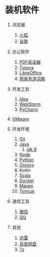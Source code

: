 # 装机软件

1. 浏览器

   1. [火狐](https://www.firefox.com.cn/download/)
   2. [谷歌](https://www.google.cn/intl/zh-CN/chrome/)
2. 办公软件

   1. [PDF阅读器](https://www.foxitsoftware.cn/)
   2. [Typora](https://www.typora.io/#windows)
   3. [LibreOffice](https://mirrors.tuna.tsinghua.edu.cn/libreoffice/libreoffice/stable/)
   4. [网易有道词典](http://cidian.youdao.com/multi.html#pcAll)
3. 开发工具

   1. [Idea](http://www.jetbrains.com/idea/)
   2. [WebStorm](http://www.jetbrains.com/webstorm/)
   3. [PyCharm](http://www.jetbrains.com/pycharm/)
4. [VMware](https://www.vmware.com/products/workstation-pro/workstation-pro-evaluation.html)
4. 开发环境

   1. [Git](https://git-scm.com/)
   2. [Java](http://jdk.java.net/)
      1. [jdk 8](http://jdk.java.net/java-se-ri/8)
   3. [Node](https://nodejs.org/en/)
   4. [Python](https://www.python.org/downloads/windows/)
   5. [Groovy](https://groovy.apache.org/download.html)
   6. Kotlin
   7. [Scala](https://www.scala-lang.org/download/)
   8. [Docker](https://hub.docker.com/?overlay=onboarding)
   9. [Maven](https://maven.apache.org/download.cgi)
   10. [Tomcat](https://tomcat.apache.org/)
5. 通信工具

   1. [微信](https://tomcat.apache.org/)
   2. [QQ](https://im.qq.com/download/)
6. 其他
   1. [迅雷](https://dl.xunlei.com/)
   2. [百度网盘](https://pan.baidu.com/download)
   3. [7z](https://www.7-zip.org/download.html)


